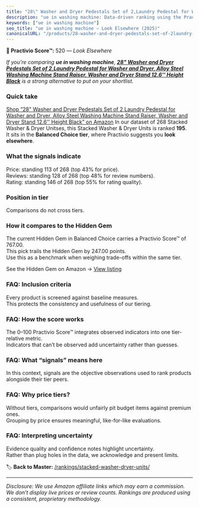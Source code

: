 ```yaml
---
title: "28\" Washer and Dryer Pedestals Set of 2,Laundry Pedestal for Washer and Dryer, Alloy Steel Washing Machine Stand Raiser, Washer and Dryer Stand 12.6'' Height Black"
description: "ue in washing machine: Data-driven ranking using the Practivio Score™. Positioned by quality, value, demand, findability, momentum."
keywords: ["ue in washing machine"]
seo_title: "ue in washing machine — Look Elsewhere (2025)"
canonicalURL: "/products/28-washer-and-dryer-pedestals-set-of-2laundry-pedestal-for-washer-and-dryer-alloy-steel-washing-machine-stand-raiser-washer-and-dryer-stand-126-height-black-B0CSNM4RSY/"
---
```


**🚫 Practivio Score™:** 520 — _Look Elsewhere_


*If you're comparing **ue in washing machine**, **[28" Washer and Dryer Pedestals Set of 2,Laundry Pedestal for Washer and Dryer, Alloy Steel Washing Machine Stand Raiser, Washer and Dryer Stand 12.6'' Height Black](https://www.amazon.com/dp/B0CSNM4RSY?tag=practivio-20)** is a strong alternative to put on your shortlist.*
### Quick take
[Shop “28" Washer and Dryer Pedestals Set of 2,Laundry Pedestal for Washer and Dryer, Alloy Steel Washing Machine Stand Raiser, Washer and Dryer Stand 12.6'' Height Black” on Amazon](https://www.amazon.com/dp/B0CSNM4RSY?tag=practivio-20)
In our dataset of 268 Stacked Washer & Dryer Unitses, this Stacked Washer & Dryer Units is ranked **195**.  
It sits in the **Balanced Choice tier**, where Practivio suggests you **look elsewhere**.

### What the signals indicate
Price: standing 113 of 268 (top 43% for price).  
Reviews: standing 128 of 268 (top 48% for review numbers).  
Rating: standing 146 of 268 (top 55% for rating quality).  

### Position in tier
Comparisons do not cross tiers.

### How it compares to the Hidden Gem
The current Hidden Gem in Balanced Choice carries a Practivio Score™ of 767.00.  
This pick trails the Hidden Gem by 247.00 points.  
Use this as a benchmark when weighing trade-offs within the same tier.  

See the Hidden Gem on Amazon → [View listing](https://www.amazon.com/dp/B09YLKMHLH?tag=practivio-20)

### FAQ: Inclusion criteria
Every product is screened against baseline measures.  
This protects the consistency and usefulness of our tiering.

### FAQ: How the score works
The 0–100 Practivio Score™ integrates observed indicators into one tier-relative metric.  
Indicators that can’t be observed add uncertainty rather than guesses.

### FAQ: What “signals” means here
In this context, signals are the objective observations used to rank products alongside their tier peers.

### FAQ: Why price tiers?
Without tiers, comparisons would unfairly pit budget items against premium ones.  
Grouping by price ensures meaningful, like-for-like evaluations.

### FAQ: Interpreting uncertainty
Evidence quality and confidence notes highlight uncertainty.  
Rather than plug holes in the data, we acknowledge and present limits.


🏷️ **Back to Master:** [/rankings/stacked-washer-dryer-units/](/rankings/stacked-washer-dryer-units/)

---
_Disclosure: We use Amazon affiliate links which may earn a commission. We don’t display live prices or review counts. Rankings are produced using a consistent, proprietary methodology._
